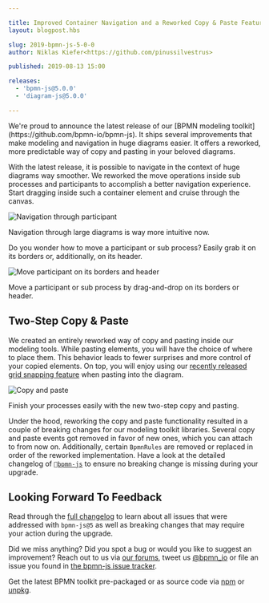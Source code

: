 ```yaml
---

title: Improved Container Navigation and a Reworked Copy & Paste Feature
layout: blogpost.hbs

slug: 2019-bpmn-js-5-0-0
author: Niklas Kiefer<https://github.com/pinussilvestrus>

published: 2019-08-13 15:00

releases:
  - 'bpmn-js@5.0.0'
  - 'diagram-js@5.0.0'

---
```


<p class="introduction">
  We're proud to announce the latest release of our [BPMN modeling toolkit](https://github.com/bpmn-io/bpmn-js). It ships several improvements that make modeling and navigation in huge diagrams easier. It offers a reworked, more predictable way of copy and pasting in your beloved diagrams.
</p>

<!-- continue -->

With the latest release, it is possible to navigate in the context of huge diagrams way smoother. We reworked the move operations inside sub processes and participants to accomplish a better navigation experience. Start dragging inside such a container element and cruise through the canvas.

<div class="figure">
  <img src="{{ assets }}/attachments/blog/2019/006-container-navigation-1.gif" alt="Navigation through participant">
  <p class="caption">
    Navigation through large diagrams is way more intuitive now.
  </p>
</div>

Do you wonder how to move a participant or sub process? Easily grab it on its borders or, additionally, on its header. 

<div class="figure">
  <img src="{{ assets }}/attachments/blog/2019/006-container-navigation-2.gif" alt="Move participant on its borders and header">
  <p class="caption">
    Move a participant or sub process by drag-and-drop on its borders or header.
  </p>
</div>


## Two-Step Copy & Paste

We created an entirely reworked way of copy and pasting inside our modeling tools. While pasting elements, you will have the choice of where to place them. This behavior leads to fewer surprises and more control of your copied elements. On top, you will enjoy using our <a href="https://bpmn.io/blog/posts/2019-bpmn-js-4-0-0.html" target="_blank">recently released grid snapping feature</a> when pasting into the diagram.

<div class="figure">
  <img src="{{ assets }}/attachments/blog/2019/006-copy-paste.gif" alt="Copy and paste">
  <p class="caption">
    Finish your processes easily with the new two-step copy and pasting.
  </p>
</div>

Under the hood, reworking the copy and paste functionality resulted in a couple of breaking changes for our modeling toolkit libraries. Several copy and paste events got removed in favor of new ones, which you can attach to from now on. Additionally, certain `BpmnRules` are removed or replaced in order of the reworked implementation. Have a look at the detailed changelog of [`bpmn-js`](https://github.com/bpmn-io/bpmn-js/blob/master/CHANGELOG.md#500) to ensure no breaking change is missing during your upgrade.

## Looking Forward To Feedback

Read through the [full changelog](https://github.com/bpmn-io/bpmn-js/blob/master/CHANGELOG.md#500) to learn about all issues that were addressed with `bpmn-js@5` as well as breaking changes that may require your action during the upgrade.

Did we miss anything? Did you spot a bug or would you like to suggest an improvement? Reach out to us via [our forums](https://forum.bpmn.io), tweet us [@bpmn_io](https://twitter.com/bpmn_io) or file an issue you found in [the bpmn-js issue tracker](https://github.com/bpmn-io/bpmn-js/issues).

Get the latest BPMN toolkit pre-packaged or as source code via [npm](https://www.npmjs.com/package/bpmn-js) or [unpkg](https://unpkg.com/bpmn-js/).
